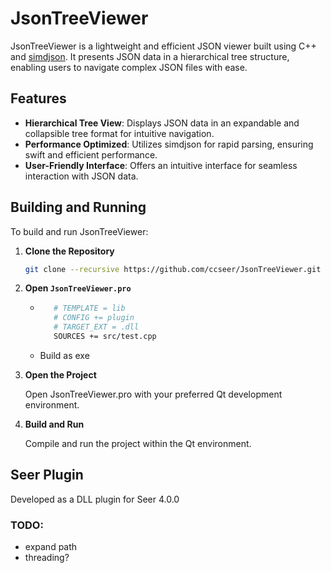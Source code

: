 # JsonTreeViewer

JsonTreeViewer is a lightweight and efficient JSON viewer built using C++ and [simdjson](https://github.com/simdjson/simdjson/). It presents JSON data in a hierarchical tree structure, enabling users to navigate complex JSON files with ease.

## Features

- **Hierarchical Tree View**: Displays JSON data in an expandable and collapsible tree format for intuitive navigation.
- **Performance Optimized**: Utilizes simdjson for rapid parsing, ensuring swift and efficient performance.
- **User-Friendly Interface**: Offers an intuitive interface for seamless interaction with JSON data.

## Building and Running

To build and run JsonTreeViewer:

1. **Clone the Repository**

   ```bash
   git clone --recursive https://github.com/ccseer/JsonTreeViewer.git
   ```

2. **Open `JsonTreeViewer.pro`**
   - ```bash
        # TEMPLATE = lib
        # CONFIG += plugin
        # TARGET_EXT = .dll
        SOURCES += src/test.cpp
     ```
   - Build as exe
3. **Open the Project**

   Open JsonTreeViewer.pro with your preferred Qt development environment.

4. **Build and Run**

   Compile and run the project within the Qt environment.

## Seer Plugin

Developed as a DLL plugin for Seer 4.0.0

### TODO:

- expand path
- threading?
